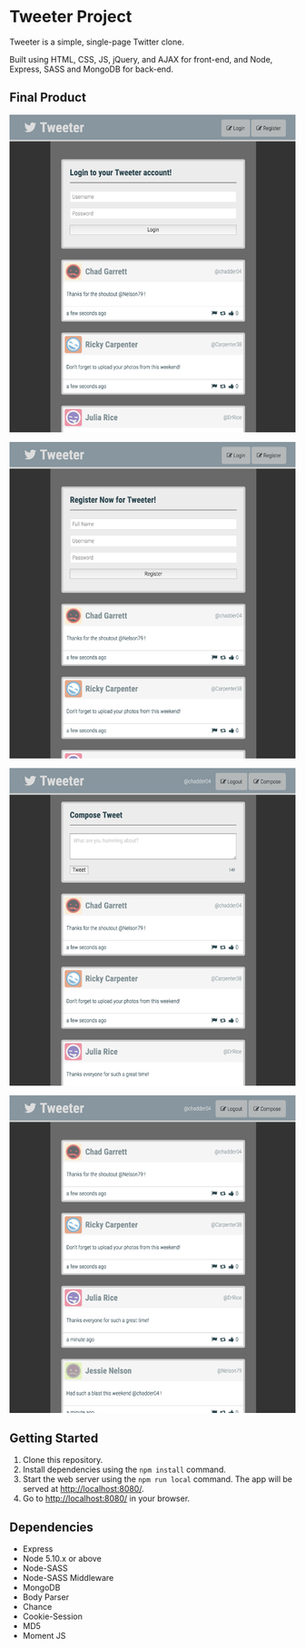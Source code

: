 # Tweeter Project

Tweeter is a simple, single-page Twitter clone.

Built using HTML, CSS, JS, jQuery, and AJAX for front-end, and Node, Express, SASS and MongoDB for back-end.

## Final Product

!["Screenshot of Login Form"](https://github.com/chadder04/tweeter/blob/master/docs/login-form.png)

!["Screenshot of Registration Form"](https://github.com/chadder04/tweeter/blob/master/docs/register-form.png)

!["Screenshot of Compose Tweets"](https://github.com/chadder04/tweeter/blob/master/docs/compose-tweet.png)

!["Screenshot of Tweets"](https://github.com/chadder04/tweeter/blob/master/docs/view-tweets.png)

## Getting Started

1. Clone this repository.
2. Install dependencies using the `npm install` command.
3. Start the web server using the `npm run local` command. The app will be served at <http://localhost:8080/>.
4. Go to <http://localhost:8080/> in your browser.

## Dependencies

- Express
- Node 5.10.x or above
- Node-SASS
- Node-SASS Middleware
- MongoDB
- Body Parser
- Chance
- Cookie-Session
- MD5
- Moment JS